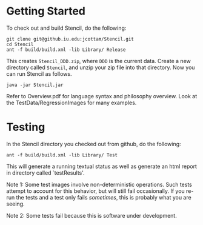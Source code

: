 Getting Started
===============

To check out and build Stencil, do the following:

    git clone git@github.iu.edu:jcottam/Stencil.git
    cd Stencil
    ant -f build/build.xml -lib Library/ Release

This creates `Stencil_DDD.zip`, where `DDD` is the current
data. Create a new directory called `Stencil`, and unzip your zip file
into that directory. Now you can run Stencil as follows.

    java -jar Stencil.jar

Refer to Overview.pdf for language syntax and philosophy overview.
Look at the TestData/RegressionImages for many examples.
    
    
Testing
===============

In the Stencil directory you checked out from github, do the following:

    ant -f build/build.xml -lib Library/ Test

This will generate a running textual status as well as
generate an html report in directory called `testResults'.

Note 1: Some test images involve non-deterministic operations.
Such tests attempt to account for this behavior, but will still fail occasionally.
If you re-run the tests and a test only fails *sometimes*, this is probably what you are seeing.
  
Note 2: Some tests fail because this is software under development.
